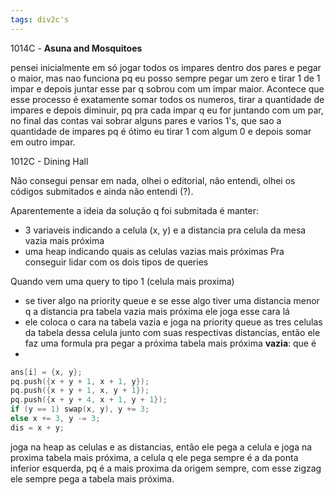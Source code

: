 ```yaml
---
tags: div2c's
---
```


1014C - **Asuna and Mosquitoes**

pensei inicialmente em só jogar todos os impares dentro dos pares e pegar o maior, mas nao funciona pq eu posso sempre pegar um zero e tirar 1 de 1 impar e depois juntar esse par q sobrou com um impar maior. Acontece que esse processo é exatamente somar todos os numeros, tirar a quantidade de impares e depois diminuir, pq pra cada impar q eu for juntando com um par, no final das contas vai sobrar alguns pares e varios 1's, que sao a quantidade de impares pq é ótimo eu tirar 1 com algum 0 e depois somar em outro impar.

1012C - Dining Hall

Não consegui pensar em nada, olhei o editorial, não entendi, olhei os códigos submitados e ainda não entendi (?).

Aparentemente a ideia da solução q foi submitada é manter:
- 3 variaveis indicando a celula (x, y) e a distancia pra celula da mesa vazia mais próxima
- uma heap indicando quais as celulas vazias mais próximas 
Pra conseguir lidar com os dois tipos de queries

Quando vem uma query to tipo 1 (celula mais proxima)
- se tiver algo na priority queue e se esse algo tiver uma distancia menor q a distancia pra tabela vazia mais próxima ele joga esse cara lá
- ele coloca o cara na tabela vazia e joga na priority queue as tres celulas da tabela dessa celula junto com suas respectivas distancias, então ele faz uma formula pra pegar a próxima tabela mais próxima **vazia**: que é
- 
```cpp
ans[i] = {x, y};
pq.push({x + y + 1, x + 1, y});
pq.push({x + y + 1, x, y + 1});
pq.push({x + y + 4, x + 1, y + 1});
if (y == 1) swap(x, y), y += 3;
else x += 3, y -= 3;
dis = x + y;
```

joga na heap as celulas e as distancias, então ele pega a celula e joga na proxima tabela mais próxima, a celula q ele pega sempre é a da ponta inferior esquerda, pq é a mais proxima da origem sempre, com esse zigzag ele sempre pega a tabela mais próxima.